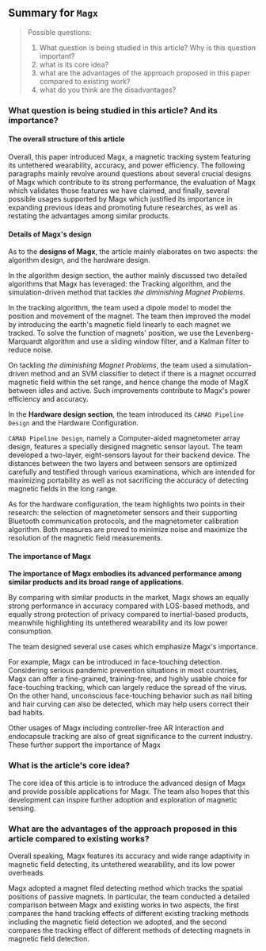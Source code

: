 ## Summary for `Magx`



> Possible questions:
>
> 1. What question is being studied in this article? Why is this question important?
> 2. what is its core idea?
> 3. what are the advantages of the approach proposed in this paper compared to existing work?
> 4. what do you think are the disadvantages?



### What question is being studied in this article? And its importance?



#### The overall structure of this article

Overall, this paper introduced Magx, a magnetic tracking system featuring its untethered wearability, accuracy, and power efficiency. The following paragraphs mainly revolve around questions about several crucial designs of Magx which contribute to its strong performance, the evaluation of Magx which validates those features we have claimed, and finally, several possible usages supported by Magx which justified its importance in expanding previous ideas and promoting future researches, as well as restating the advantages among similar products.




#### Details of Magx's design

As to the **designs of Magx**, the article mainly elaborates on two aspects: the algorithm design, and the hardware design. 

In the algorithm design section, the author mainly discussed two detailed algorithms that Magx has leveraged: the Tracking algorithm, and the simulation-driven method that tackles *the diminishing Magnet Problems*.

In the tracking algorithm, the team used a dipole model to model the position and movement of the magnet. The team then improved the model by introducing the earth's magnetic field linearly to each magnet we tracked. To solve the function of magnets' position, we use the Levenberg-Marquardt algorithm and use a sliding window filter, and a Kalman filter to reduce noise.

On tackling *the diminishing Magnet Problems*, the team used a simulation-driven method and an SVM classifier to detect if there is a magnet occurred magnetic field within the set range, and hence change the mode of MagX between idles and active. Such improvements contribute to Magx's power efficiency and accuracy.


In the **Hardware design section**, the team introduced its `CAMAD Pipeline Design` and the Hardware Configuration. 

`CAMAD Pipeline Design`, namely a Computer-aided magnetometer array design, features a specially designed magnetic sensor layout.  The team developed a two-layer, eight-sensors layout for their backend device. The distances between the two layers and between sensors are optimized carefully and testified through various examinations, which are intended for maximizing portability as well as not sacrificing the accuracy of detecting magnetic fields in the long range.

As for the hardware configuration, the team highlights two points in their research: the selection of magnetometer sensors and their supporting Bluetooth communication protocols, and the magnetometer calibration algorithm.  Both measures are proved to minimize noise and maximize the resolution of the magnetic field measurements.



#### The importance of Magx

**The importance of Magx embodies its advanced performance among similar products and its broad range of applications**.

By comparing with similar products in the market, Magx shows an equally strong performance in accuracy compared with LOS-based methods, and equally strong protection of privacy compared to inertial-based products, meanwhile highlighting its untethered wearability and its low power consumption.  

The team designed several use cases which emphasize Magx's importance. 

For example, Magx can be introduced in face-touching detection. Considering serious pandemic prevention situations in most countries, Magx can offer a fine-grained, training-free, and highly usable choice for face-touching tracking, which can largely reduce the spread of the virus. On the other hand, unconscious face-touching behavior such as nail biting and hair curving can also be detected, which may help users correct their bad habits.

Other usages of Magx including controller-free AR Interaction and endocapsule tracking are also of great significance to the current industry. These further support the importance of Magx



### What is the article's core idea?

The core idea of this article is to introduce the advanced design of Magx and provide possible applications for Magx. The team also hopes that this development can inspire further adoption and exploration of magnetic sensing.



### What are the advantages of the approach proposed in this article compared to existing works?

Overall speaking, Magx features its accuracy and wide range adaptivity in magnetic field detecting, its untethered wearability, and its low power overheads.

Magx adopted a magnet filed detecting method which tracks the spatial positions of passive magnets. In particular, the team conducted a detailed comparison between Magx and existing works in two aspects, the first compares the hand tracking effects of different existing tracking methods including the magnetic field detection we adopted, and the second compares the tracking effect of different methods of detecting magnets in magnetic field detection.

